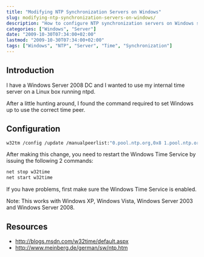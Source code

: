 ```yaml
---
title: "Modifying NTP Synchronization Servers on Windows"
slug: modifying-ntp-synchronization-servers-on-windows/
description: "How to configure NTP synchronization servers on Windows systems using w32tm commands"
categories: ["Windows", "Server"]
date: "2009-10-30T07:34:00+02:00"
lastmod: "2009-10-30T07:34:00+02:00"
tags: ["Windows", "NTP", "Server", "Time", "Synchronization"]
---
```


## Introduction

I have a Windows Server 2008 DC and I wanted to use my internal time server on a Linux box running ntpd.

After a little hunting around, I found the command required to set Windows up to use the correct time peer.

## Configuration

```bash
w32tm /config /update /manualpeerlist:"0.pool.ntp.org,0x8 1.pool.ntp.org,0x8" /syncfromflags:MANUAL
```

After making this change, you need to restart the Windows Time Service by issuing the following 2 commands:

```bash
net stop w32time
net start w32time
```

If you have problems, first make sure the Windows Time Service is enabled.

Note: This works with Windows XP, Windows Vista, Windows Server 2003 and Windows Server 2008.

## Resources
- http://blogs.msdn.com/w32time/default.aspx
- http://www.meinberg.de/german/sw/ntp.htm

